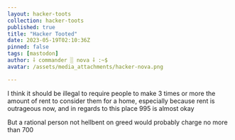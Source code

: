 ```yaml
---
layout: hacker-toots
collection: hacker-toots
published: true
title: "Hacker Tooted"
date: 2023-05-19T02:10:36Z
pinned: false
tags: [mastodon]
author: ⸸ commander ░ nova ⸸ :~$
avatar: /assets/media_attachments/hacker-nova.png

---
```


<p>I think it should be illegal to require people to make 3 times or more the amount of rent to consider them for a home, especially because rent is outrageous now, and in regards to this place 995 is almost okay</p><p>But a rational person not hellbent on greed would probably charge no more than 700</p>


